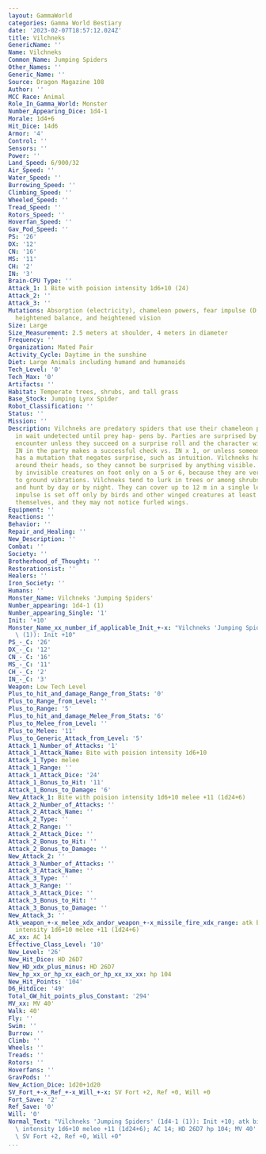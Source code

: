 ```yaml
---
layout: GammaWorld
categories: Gamma World Bestiary
date: '2023-02-07T18:57:12.024Z'
title: Vilchneks
GenericName: ''
Name: Vilchneks
Common_Name: Jumping Spiders
Other_Names: ''
Generic_Name: ''
Source: Dragon Magazine 108
Author: ''
MCC Race: Animal
Role_In_Gamma_World: Monster
Number_Appearing_Dice: 1d4-1
Morale: 1d4+6
Hit_Dice: 14d6
Armor: '4'
Control: ''
Sensors: ''
Power: ''
Land_Speed: 6/900/32
Air_Speed: ''
Water_Speed: ''
Burrowing_Speed: ''
Climbing_Speed: ''
Wheeled_Speed: ''
Tread_Speed: ''
Rotors_Speed: ''
Hoverfan_Speed: ''
Gav_Pod_Speed: ''
PS: '26'
DX: '12'
CN: '16'
MS: '11'
CH: '2'
IN: '3'
Brain-CPU Type: ''
Attack_1: 1 Bite with poision intensity 1d6+10 (24)
Attack_2: ''
Attack_3: ''
Mutations: Absorption (electricity), chameleon powers, fear impulse (D; winged beings),
  heightened balance, and heightened vision
Size: Large
Size_Measurement: 2.5 meters at shoulder, 4 meters in diameter
Frequency: ''
Organization: Mated Pair
Activity_Cycle: Daytime in the sunshine
Diet: Large Animals including humand and humanoids
Tech_Level: '0'
Tech_Max: '0'
Artifacts: ''
Habitat: Temperate trees, shrubs, and tall grass
Base_Stock: Jumping Lynx Spider
Robot_Classification: ''
Status: ''
Mission: ''
Description: Vilchneks are predatory spiders that use their chameleon powers to lie
  in wait undetected until prey hap- pens by. Parties are surprised by a vilch- nek
  encounter unless they succeed on a surprise roll and the character with the highest
  IN in the party makes a successful check vs. IN x 1, or unless someone in the party
  has a mutation that negates surprise, such as intuition. Vilchneks have eyes all
  around their heads, so they cannot be surprised by anything visible. They are surprised
  by invisible creatures on foot only on a 5 or 6, because they are very sensitive
  to ground vibrations. Vilchneks tend to lurk in trees or among shrubs on the ground,
  and hunt by day or by night. They can cover up to 12 m in a single leap. Their fear
  impulse is set off only by birds and other winged creatures at least as large as
  themselves, and they may not notice furled wings.
Equipment: ''
Reactions: ''
Behavior: ''
Repair_and_Healing: ''
New_Description: ''
Combat: ''
Society: ''
Brotherhood_of_Thought: ''
Restorationsist: ''
Healers: ''
Iron_Society: ''
Humans: ''
Monster_Name: Vilchneks 'Jumping Spiders'
Number_appearing: 1d4-1 (1)
Number_appearing_Single: '1'
Init: '+10'
Monster_Name_xx_number_if_applicable_Init_+-x: "Vilchneks 'Jumping Spiders' (1d4-1\
  \ (1)): Init +10"
PS_-_C: '26'
DX_-_C: '12'
CN_-_C: '16'
MS_-_C: '11'
CH_-_C: '2'
IN_-_C: '3'
Weapon: Low Tech Level
Plus_to_hit_and_damage_Range_from_Stats: '0'
Plus_to_Range_from_Level: ''
Plus_to_Range: '5'
Plus_to_hit_and_damage_Melee_From_Stats: '6'
Plus_to_Melee_from_Level: ''
Plus_to_Melee: '11'
Plus_to_Generic_Attack_from_Level: '5'
Attack_1_Number_of_Attacks: '1'
Attack_1_Attack_Name: Bite with poision intensity 1d6+10
Attack_1_Type: melee
Attack_1_Range: ''
Attack_1_Attack_Dice: '24'
Attack_1_Bonus_to_Hit: '11'
Attack_1_Bonus_to_Damage: '6'
New_Attack_1: Bite with poision intensity 1d6+10 melee +11 (1d24+6)
Attack_2_Number_of_Attacks: ''
Attack_2_Attack_Name: ''
Attack_2_Type: ''
Attack_2_Range: ''
Attack_2_Attack_Dice: ''
Attack_2_Bonus_to_Hit: ''
Attack_2_Bonus_to_Damage: ''
New_Attack_2: ''
Attack_3_Number_of_Attacks: ''
Attack_3_Attack_Name: ''
Attack_3_Type: ''
Attack_3_Range: ''
Attack_3_Attack_Dice: ''
Attack_3_Bonus_to_Hit: ''
Attack_3_Bonus_to_Damage: ''
New_Attack_3: ''
Atk_weapon_+-x_melee_xdx_andor_weapon_+-x_missile_fire_xdx_range: atk bite with poision
  intensity 1d6+10 melee +11 (1d24+6)
AC_xx: AC 14
Effective_Class_Level: '10'
New_Level: '26'
New_Hit_Dice: HD 26D7
New_HD_xdx_plus_minus: HD 26D7
New_hp_xx_or_hp_xx_each_or_hp_xx_xx_xx: hp 104
New_Hit_Points: '104'
D6_Hitdice: '49'
Total_GW_hit_points_plus_Constant: '294'
MV_xx: MV 40'
Walk: 40'
Fly: ''
Swim: ''
Burrow: ''
Climb: ''
Wheels: ''
Treads: ''
Rotors: ''
Hoverfans: ''
GravPods: ''
New_Action_Dice: 1d20+1d20
SV_Fort_+-x_Ref_+-x_Will_+-x: SV Fort +2, Ref +0, Will +0
Fort_Save: '2'
Ref_Save: '0'
Will: '0'
Normal_Text: "Vilchneks 'Jumping Spiders' (1d4-1 (1)): Init +10; atk bite with poision\
  \ intensity 1d6+10 melee +11 (1d24+6); AC 14; HD 26D7 hp 104; MV 40' ; 1d20+1d20;\
  \ SV Fort +2, Ref +0, Will +0"
...
```

